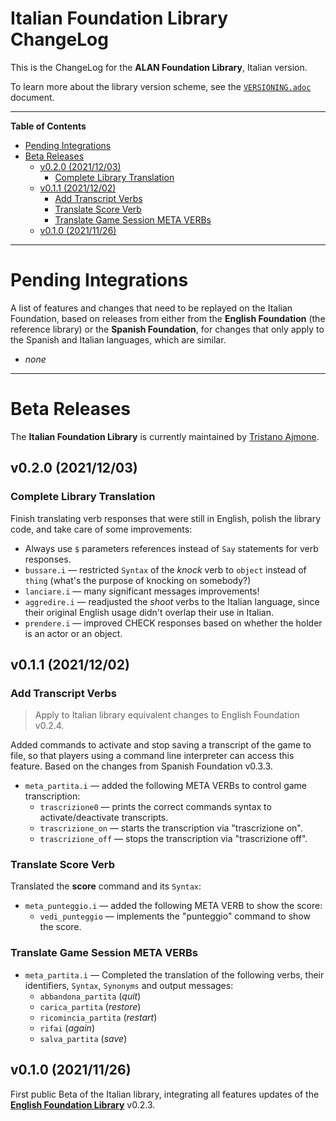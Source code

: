 # Italian Foundation Library ChangeLog

This is the ChangeLog for the __ALAN Foundation Library__, Italian version.

To learn more about the library version scheme, see the [`VERSIONING.adoc`][VERSIONING.adoc] document.

-----

**Table of Contents**

<!-- MarkdownTOC autolink="true" bracket="round" autoanchor="false" lowercase="only_ascii" uri_encoding="true" levels="1,2,3" -->

- [Pending Integrations](#pending-integrations)
- [Beta Releases](#beta-releases)
    - [v0.2.0 \(2021/12/03\)](#v020-20211203)
        - [Complete Library Translation](#complete-library-translation)
    - [v0.1.1 \(2021/12/02\)](#v011-20211202)
        - [Add Transcript Verbs](#add-transcript-verbs)
        - [Translate Score Verb](#translate-score-verb)
        - [Translate Game Session META VERBs](#translate-game-session-meta-verbs)
    - [v0.1.0 \(2021/11/26\)](#v010-20211126)

<!-- /MarkdownTOC -->

-----

# Pending Integrations

A list of features and changes that need to be replayed on the Italian Foundation, based on releases from either from the **English Foundation** (the reference library) or the **Spanish Foundation**, for changes that only apply to the Spanish and Italian languages, which are similar.

- _none_

-------------------------------------------------------------------------------

# Beta Releases

The __Italian Foundation Library__ is currently maintained by [Tristano Ajmone].


## v0.2.0 (2021/12/03)

### Complete Library Translation

Finish translating verb responses that were still in English, polish the library code, and take care of some improvements:

- Always use `$` parameters references instead of `Say` statements for verb responses.
- `bussare.i` — restricted `Syntax` of the _knock_ verb to `object` instead of `thing` (what's the purpose of knocking on somebody?)
- `lanciare.i` — many significant messages improvements!
- `aggredire.i` — readjusted the _shoot_ verbs to the Italian language, since their original English usage didn't overlap their use in Italian.
- `prendere.i` — improved CHECK responses based on whether the holder is an actor or an object.


## v0.1.1 (2021/12/02)

### Add Transcript Verbs

> Apply to Italian library equivalent changes to English Foundation v0.2.4.

Added commands to activate and stop saving a transcript of the game to file, so that players using a command line interpreter can access this feature.
Based on the changes from Spanish Foundation v0.3.3.

- `meta_partita.i` — added the following META VERBs to control game transcription:
    + `trascrizione0` — prints the correct commands syntax to activate/deactivate transcripts.
    + `trascrizione_on` — starts the transcription via "trascrizione on".
    + `trascrizione_off` — stops the transcription via "trascrizione off".

### Translate Score Verb

Translated the **score** command and its `Syntax`:

- `meta_punteggio.i` — added the following META VERB to show the score:
    + `vedi_punteggio` — implements the "punteggio" command to show the score.

### Translate Game Session META VERBs

- `meta_partita.i` — Completed the translation of the following verbs, their identifiers, `Syntax`, `Synonyms` and output messages:
    + `abbandona_partita` (_quit_)
    + `carica_partita` (_restore_)
    + `ricomincia_partita` (_restart_)
    + `rifai` (_again_)
    + `salva_partita` (_save_)


## v0.1.0 (2021/11/26)

First public Beta of the Italian library, integrating all features updates of the **[English Foundation Library]** v0.2.3.


<!-----------------------------------------------------------------------------
                               REFERENCE LINKS
------------------------------------------------------------------------------>

[Semantic Versioning 2.0.0]: https://semver.org "Semantic Versioning website"

<!-- Issues & Discussion -->

[Discussion #14]: https://github.com/alan-if/alan-i18n/discussions/14 "See Discussion #14 — Libraries Version Scheme"
[Discussion #51]: https://github.com/alan-if/alan-i18n/discussions/51 "See Discussion #51 — THEM WORDS vs PRONOUNs in Italian and Spanish Libs"

<!-- project files and folders -->

[English Foundation Library]: ../alan_en/Foundation/ "Navigate to the English Alan Library folder"

[VERSIONING.adoc]: ../../VERSIONING.adoc "Read 'Library Version Scheme' documentation"

<!-- people and organizations -->

[Alan IF Development team]: https://github.com/alan-if "Visit the Alan Interactive Fiction Development team organization on GitHub"

[Tristano Ajmone]: https://github.com/tajmone "View Tristano Ajmone's GitHub profile"

<!-- EOF -->
